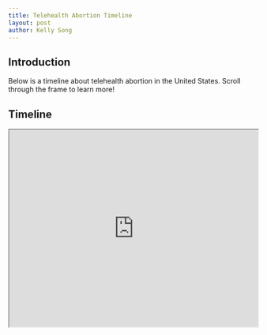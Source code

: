 ```yaml
---
title: Telehealth Abortion Timeline
layout: post
author: Kelly Song
---
```


## Introduction

Below is a timeline about telehealth abortion in the United States. Scroll through the frame to learn more!

## Timeline

<iframe src="https://my.visme.co/view/q6ed4z7r-voql9krgqzep2x1w" height="400" width="100%"></iframe>
